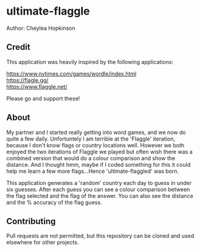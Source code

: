 # ultimate-flaggle

Author: Cheylea Hopkinson

## Credit

This application was heavily inspired by the following applications:

https://www.nytimes.com/games/wordle/index.html \
https://flagle.gg/ \
https://www.flaggle.net/

Please go and support these!

## About
My partner and I started really getting into word games, and we now do quite a few daily. Unfortuntely I am terrible at the 'Flaggle' iteration, because I don't know flags or country locations well. However we both enjoyed the two iterations of Flaggle we played but often wish there was a combined version that would do a colour comparison and show the distance. And I thought hmm, maybe if I coded something for this it could help me learn a few more flags...Hence 'ultimate-flaggled' was born. 

This application generates a 'random' country each day to guess in under six guesses. After each guess you can see a colour comparison between the flag selected and the flag of the answer. You can also see the distance and the % accuracy of the flag guess.

## Contributing
Pull requests are not permitted, but this repository can be cloned and used elsewhere for other projects. 